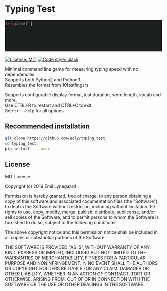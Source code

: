 # Typing Test
![](example.gif)

[![License: MIT](https://img.shields.io/badge/License-MIT-yellow.svg)](https://github.com/ecly/typing_test/blob/master/LICENSE)
[![Code style: black](https://img.shields.io/badge/code%20style-black-000000.svg)](https://github.com/psf/black)

Minimal command line game for measuring typing speed with no dependencies.  
Supports both Python2 and Python3.  
Resembles the format from 10fastfingers.  

Supports configurable display format, test duration, word length, vocab and more.  
Use CTRL+R to restart and CTRL+C to exit.  
See `tt --help` for all options.

## Recommended installation
```bash
git clone https://github.com/ecly/typing_test
cd typing_test
pip install . --user
```

## License
MIT License

Copyright (c) 2019 Emil Lynegaard

Permission is hereby granted, free of charge, to any person obtaining a copy of this software and associated documentation files (the "Software"), to deal in the Software without restriction, including without limitation the rights to use, copy, modify, merge, publish, distribute, sublicense, and/or sell copies of the Software, and to permit persons to whom the Software is furnished to do so, subject to the following conditions:

The above copyright notice and this permission notice shall be included in all copies or substantial portions of the Software.

THE SOFTWARE IS PROVIDED "AS IS", WITHOUT WARRANTY OF ANY KIND, EXPRESS OR IMPLIED, INCLUDING BUT NOT LIMITED TO THE WARRANTIES OF MERCHANTABILITY, FITNESS FOR A PARTICULAR PURPOSE AND NONINFRINGEMENT. IN NO EVENT SHALL THE AUTHORS OR COPYRIGHT HOLDERS BE LIABLE FOR ANY CLAIM, DAMAGES OR OTHER LIABILITY, WHETHER IN AN ACTION OF CONTRACT, TORT OR OTHERWISE, ARISING FROM, OUT OF OR IN CONNECTION WITH THE SOFTWARE OR THE USE OR OTHER DEALINGS IN THE SOFTWARE.
